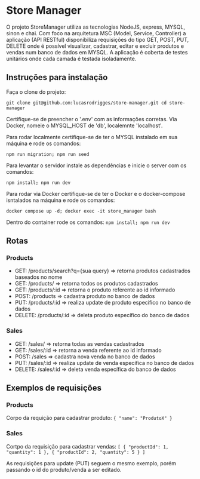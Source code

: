 # Store Manager

O projeto StoreManager  utiliza as tecnologias NodeJS, express, MYSQL, sinon e chai.
Com foco na arquitetura MSC (Model, Service, Controller) a aplicação (API RESTful) disponibiliza requisições do tipo GET, POST, PUT, DELETE onde é possível visualizar, cadastrar, editar e excluir produtos e vendas num banco de dados em MYSQL. A aplicação é coberta de testes unitários onde cada camada é testada isoladamente.

## Instruções para instalação

Faça o clone do projeto:

`git clone git@github.com:lucasrodrigges/store-manager.git
  cd store-manager`

Certifique-se de preencher o '.env' com as informações corretas. Via Docker, nomeie o MYSQL_HOST de 'db', localemnte 'localhost'.

Para rodar localmente certifique-se de ter o MYSQL instalado em sua máquina e rode os comandos:

`npm run migration; npm run seed`

Para levantar o servidor instale as dependências e inicie o server com os comandos:

`npm install; npm run dev`

Para rodar via Docker certifique-se de ter o Docker e o docker-compose isntalados na máquina e rode os comandos:

`docker compose up -d; docker exec -it store_manager bash`

Dentro do container rode os comandos:
`npm install; npm run dev`

## Rotas


### Products
<ul>
<li>GET: /products/search?q={sua query} => retorna produtos cadastrados baseados no nome</li>
<li>GET: /products/ => retorna todos os produtos cadastrados</li>
<li>GET: /products/:id => retorna o produto referente ao id informado</li>
<li>POST: /products => cadastra produto no banco de dados</li>
<li>PUT: /products/:id => realiza update de produto específico no banco de dados</li>
<li>DELETE: /products/:id => deleta produto específico do banco de dados</li>
</ul>

### Sales
<ul>
<li>GET: /sales/ => retorna todas as vendas cadastrados</li>
<li>GET: /sales/:id => retorna a venda referente ao id informado</li>
<li>POST: /sales => cadastra nova venda no banco de dados</li>
<li>PUT: /sales/:id => realiza update de venda específica no banco de dados</li>
<li>DELETE: /sales/:id => deleta venda específica do banco de dados</li>
</ul>

## Exemplos de requisições

### Products
Corpo da requição para cadastrar produto:
`{
  "name": "ProdutoX"
}`

### Sales
Cortpo da requisição para cadastrar vendas:
`[
  {
    "productId": 1,
    "quantity": 1
  },
  {
    "productId": 2,
    "quantity": 5
  }
]`

As requisições para update (PUT) seguem o mesmo exemplo, porém passando o id do produto/venda a ser editado.
